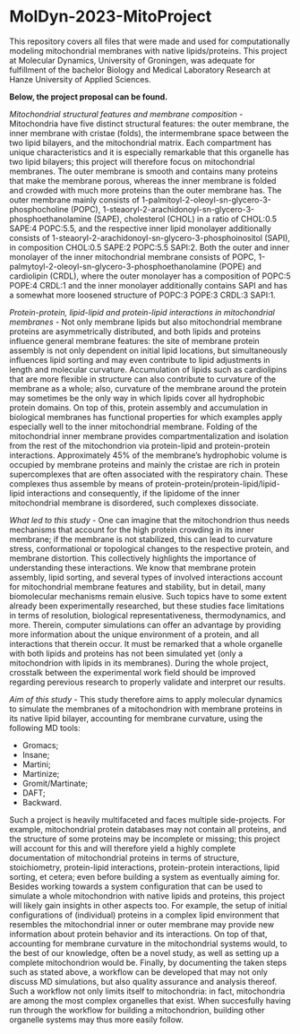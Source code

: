 # MolDyn-2023-MitoProject
This repository covers all files that were made and used for computationally modeling mitochondrial membranes with native lipids/proteins. This project at Molecular Dynamics, University of Groningen, was adequate for fulfillment of the bachelor Biology and Medical Laboratory Research at Hanze University of Applied Sciences.

**Below, the project proposal can be found.**

_Mitochondrial structural features and membrane composition_ - 
Mitochondria have five distinct structural features: the outer membrane, the inner membrane with cristae (folds), the intermembrane space between the two lipid bilayers, and the mitochondrial matrix. Each compartment has unique characteristics and it is especially remarkable that this organelle has two lipid bilayers; this project will therefore focus on mitochondrial membranes. The outer membrane is smooth and contains many proteins that make the membrane porous, whereas the inner membrane is folded and crowded with much more proteins than the outer membrane has. The outer membrane mainly consists of 1-palmitoyl-2-oleoyl-sn-glycero-3-phosphocholine (POPC), 1-steaoryl-2-arachidonoyl-sn-glycero-3-phosphoethanolamine (SAPE), cholesterol (CHOL) in a ratio of CHOL:0.5 SAPE:4 POPC:5.5, and the respective inner lipid monolayer additionally consists of 1-steaoryl-2-arachidonoyl-sn-glycero-3-phosphoinositol (SAPI), in composition CHOL:0.5 SAPE:2 POPC:5.5 SAPI:2. Both the outer and inner monolayer of the inner mitochondrial membrane consists of POPC, 1-palmytoyl-2-oleoyl-sn-glycero-3-phosphoethanolamine (POPE) and cardiolipin (CRDL), where the outer monolayer has a composition of POPC:5 POPE:4 CRDL:1 and the inner monolayer additionally contains SAPI and has a somewhat more loosened structure of POPC:3 POPE:3 CRDL:3 SAPI:1.

_Protein-protein, lipid-lipid and protein-lipid interactions in mitochondrial membranes_ - 
Not only membrane lipids but also mitochondrial membrane proteins are asymmetrically distributed, and both lipids and proteins influence general membrane features: the site of membrane protein assembly is not only dependent on initial lipid locations, but simultaneously influences lipid sorting and may even contribute to lipid adjustments in length and molecular curvature. Accumulation of lipids such as cardiolipins that are more flexible in structure can also contribute to curvature of the membrane as a whole; also, curvature of the membrane around the protein may sometimes be the only way in which lipids cover all hydrophobic protein domains. On top of this, protein assembly and accumulation in biological membranes has functional properties for which examples apply especially well to the inner mitochondrial membrane. Folding of the mitochondrial inner membrane provides compartmentalization and isolation from the rest of the mitochondrion via protein-lipid and protein-protein interactions. Approximately 45% of the membrane’s hydrophobic volume is occupied by membrane proteins and mainly the cristae are rich in protein supercomplexes that are often associated with the respiratory chain. These complexes thus assemble by means of protein-protein/protein-lipid/lipid-lipid interactions and consequently, if the lipidome of the inner mitochondrial membrane is disordered, such complexes dissociate.

_What led to this study_ -
One can imagine that the mitochondrion thus needs mechanisms that account for the high protein crowding in its inner membrane; if the membrane is not stabilized, this can lead to curvature stress, conformational or topological changes to the respective protein, and membrane distortion. This collectively highlights the importance of understanding these interactions. We know that membrane protein assembly, lipid sorting, and several types of involved interactions account for mitochondrial membrane features and stability, but in detail, many biomolecular mechanisms remain elusive. Such topics have to some extent already been experimentally researched, but these studies face limitations in terms of resolution, biological representativeness, thermodynamics, and more. Therein, computer simulations can offer an advantage by providing more information about the unique environment of a protein, and all interactions that therein occur. It must be remarked that a whole organelle with both lipids and proteins has not been simulated yet (only a mitochondrion with lipids in its membranes). During the whole project, crosstalk between the experimental work field should be improved regarding perevious research to properly validate and interpret our results. 

_Aim of this study_ -
This study therefore aims to apply molecular dynamics to simulate the membranes of a mitochondrion with membrane proteins in its native lipid bilayer, accounting for membrane curvature, using the following MD tools:

 - Gromacs;
 - Insane;
 - Martini;
 - Martinize;
 - Gromit/Martinate;
 - DAFT;
 - Backward.

Such a project is heavily multifaceted and faces multiple side-projects. For example, mitochondrial protein databases may not contain all proteins, and the structure of some proteins may be incomplete or missing; this project will account for this and will therefore yield a highly complete documentation of mitochondrial proteins in terms of structure, stoichiometry, protein-lipid interactions, protein-protein interactions, lipid sorting, et cetera; even before building a system as eventually aiming for. Besides working towards a system configuration that can be used to simulate a whole mitochondrion with native lipids and proteins, this project will likely gain insights in other aspects too. For example, the setup of initial configurations of (individual) proteins in a complex lipid environment that resembles the mitochondrial inner or outer membrane may provide new information about protein behavior and its interactions. On top of that, accounting for membrane curvature in the mitochondrial systems would, to the best of our knowledge, often be a novel study, as well as setting up a complete mitochondrion would be. Finally, by documenting the taken steps such as stated above, a workflow can be developed that may not only discuss MD simulations, but also quality assurance and analysis thereof. Such a workflow not only limits itself to mitochondria: in fact, mitochondria are among the most complex organelles that exist. When succesfully having run through the workflow for building a mitochondrion, building other organelle systems may thus more easily follow.
